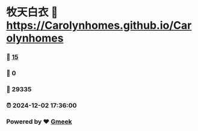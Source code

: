 # 牧天白衣 :link: https://Carolynhomes.github.io/Carolynhomes 
### :page_facing_up: [15](https://Carolynhomes.github.io/Carolynhomes/tag.html) 
### :speech_balloon: 0 
### :hibiscus: 29335 
### :alarm_clock: 2024-12-02 17:36:00 
### Powered by :heart: [Gmeek](https://github.com/Meekdai/Gmeek)
